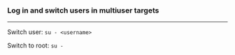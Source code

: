 ### Log in and switch users in multiuser targets
---
Switch user:
`su - <username>`

Switch to root:
`su -`